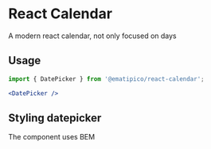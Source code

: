 # React Calendar

A modern react calendar, not only focused on days

## Usage

```jsx harmony
import { DatePicker } from '@ematipico/react-calendar';

<DatePicker />
```

## Styling datepicker

The component uses BEM
